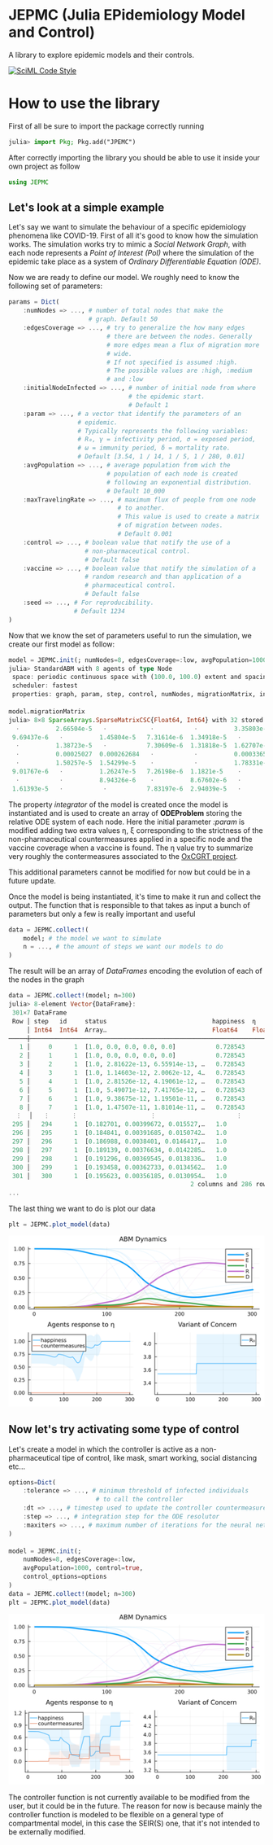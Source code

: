 # JEPMC (Julia EPidemiology Model and Control)

A library to explore epidemic models and their controls.

[![SciML Code Style](https://img.shields.io/static/v1?label=code%20style&message=SciML&color=9558b2&labelColor=389826)](https://github.com/SciML/SciMLStyle)


# How to use the library

First of all be sure to import the package correctly running 
```julia
julia> import Pkg; Pkg.add("JPEMC")
```

After correctly importing the library you should be able to use it
inside your own project as follow
```julia
using JEPMC
```

## Let's look at a simple example

Let's say we want to simulate the behaviour of a specific epidemiology
phenomena like COVID-19. First of all it's good to know how the
simulation works. The simulation works try to mimic a *Social Network
Graph*, with each node represents a *Point of Interest (PoI)* where
the simulation of the epidemic take place as a system of *Ordinary
Differentiable Equation (ODE)*.

Now we are ready to define our model. We roughly need to know the
following set of parameters:


```julia
params = Dict(
    :numNodes => ..., # number of total nodes that make the
                      # graph. Default 50
	:edgesCoverage => ..., # try to generalize the how many edges
                           # there are between the nodes. Generally
                           # more edges mean a flux of migration more
                           # wide.
                           # If not specified is assumed :high.
                           # The possible values are :high, :medium
                           # and :low 
    :initialNodeInfected => ..., # number of initial node from where
                                 # the epidemic start. 
                                 # Default 1
    :param => ..., # a vector that identify the parameters of an
                   # epidemic.
                   # Typically represents the following variables:
                   # R₀, γ = infectivity period, σ = exposed period,
                   # ω = immunity period, δ = mortality rate.
                   # Default [3.54, 1 / 14, 1 / 5, 1 / 280, 0.01]
    :avgPopulation => ..., # average population from wich the
                           # population of each node is created
                           # following an exponential distribution.
                           # Default 10_000
	:maxTravelingRate => ..., # maximum flux of people from one node
                              # to another.
                              # This value is used to create a matrix
                              # of migration between nodes.
                              # Default 0.001 
	:control => ..., # boolean value that notify the use of a
                     # non-pharmaceutical control.
                     # Default false
	:vaccine => ..., # boolean value that notify the simulation of a 
                     # random research and than application of a
                     # pharmaceutical control.
                     # Default false
	:seed => ..., # For reproducibility.
                  # Default 1234
)
```

Now that we know the set of parameters useful to run the simulation, we create our first model as follow:
```julia
model = JEPMC.init(; numNodes=8, edgesCoverage=:low, avgPopulation=1000)
julia> StandardABM with 8 agents of type Node
 space: periodic continuous space with (100.0, 100.0) extent and spacing=4.0
 scheduler: fastest
 properties: graph, param, step, control, numNodes, migrationMatrix, integrator, vaccine

model.migrationMatrix
julia> 8×8 SparseArrays.SparseMatrixCSC{Float64, Int64} with 32 stored entries:
  ⋅          2.66504e-5   ⋅            ⋅           ⋅          3.35803e-5    ⋅           1.27017e-5
 9.69437e-6   ⋅          1.45804e-5   7.31614e-6  1.34918e-5   ⋅            ⋅            ⋅
  ⋅          1.38723e-5   ⋅           7.30609e-6  1.31818e-5  1.62707e-5   3.46623e-5    ⋅
  ⋅          0.00025027  0.000262684   ⋅           ⋅          0.000336501   ⋅           7.66992e-5
  ⋅          1.50257e-5  1.54299e-5    ⋅           ⋅          1.78331e-5   3.93614e-5   9.37485e-6
 9.01767e-6   ⋅          1.26247e-5   7.26198e-6  1.1821e-5    ⋅            ⋅            ⋅
  ⋅           ⋅          8.94326e-6    ⋅          8.67602e-6   ⋅            ⋅           7.60861e-6
 1.61393e-5   ⋅           ⋅           7.83197e-6  2.94039e-5   ⋅           0.000108267   ⋅
```

The property *integrator* of the model is created once the model is instantiated and is used to create an array of **ODEProblem** storing the relative ODE system of each node. Here the initial parameter *:param* is modified adding two extra values η, ξ corresponding to the strictness of the non-pharmaceutical countermeasures applied in a specific node and the vaccine coverage when a vaccine is found. The η value try to summarize very roughly the contermeasures associated to the [OxCGRT project](https://github.com/OxCGRT/covid-policy-tracker).

This additional parameters cannot be modified for now but could be in a future update.

Once the model is being instantiated, it's time to make it run and collect the output. The function that is responsible to that takes as input a bunch of parameters but only a few is really important and useful
```julia
data = JEPMC.collect!(
	model; # the model we want to simulate
	n = ..., # the amount of steps we want our models to do
)
```
The result will be an array of *DataFrames* encoding the evolution of each of the nodes in the graph
```julia
data = JEPMC.collect!(model; n=300)
julia> 8-element Vector{DataFrame}:
 301×7 DataFrame
 Row │ step   id     status                             happiness  η        υ  ⋯
     │ Int64  Int64  Array…                             Float64    Float64  Fl ⋯
─────┼──────────────────────────────────────────────────────────────────────────
   1 │     0      1  [1.0, 0.0, 0.0, 0.0, 0.0]           0.728543      0.0     ⋯
   2 │     1      1  [1.0, 0.0, 0.0, 0.0, 0.0]           0.728543      0.0
   3 │     2      1  [1.0, 2.81622e-13, 6.55914e-13, …   0.728543      0.0
   4 │     3      1  [1.0, 1.14603e-12, 2.0062e-12, 4…   0.728543      0.0
   5 │     4      1  [1.0, 2.81526e-12, 4.19061e-12, …   0.728543      0.0     ⋯
   6 │     5      1  [1.0, 5.49071e-12, 7.41765e-12, …   0.728543      0.0
   7 │     6      1  [1.0, 9.38675e-12, 1.19501e-11, …   0.728543      0.0
   8 │     7      1  [1.0, 1.47507e-11, 1.81014e-11, …   0.728543      0.0
  ⋮  │   ⋮      ⋮                    ⋮                      ⋮         ⋮        ⋱
 295 │   294      1  [0.182701, 0.00399672, 0.015527,…   1.0           0.0     ⋯
 296 │   295      1  [0.184841, 0.00391685, 0.0150742…   1.0           0.0
 297 │   296      1  [0.186988, 0.0038401, 0.0146417,…   1.0           0.0
 298 │   297      1  [0.189139, 0.00376634, 0.0142285…   1.0           0.0
 299 │   298      1  [0.191296, 0.00369545, 0.0138336…   1.0           0.0     ⋯
 300 │   299      1  [0.193458, 0.00362733, 0.0134562…   1.0           0.0
 301 │   300      1  [0.195623, 0.00356185, 0.0130954…   1.0           0.0
                                                  2 columns and 286 rows omitted
...
```
The last thing we want to do is plot our data
```julia
plt = JEPMC.plot_model(data)
```
![Plot Without Intervention](https://github.com/DrStiev/JEPMC/blob/main/readmeimg/plot.svg?raw=true)

## Now let's try activating some type of control
Let's create a model in which the controller is active as a non-pharmaceutical tipe of control, like mask, smart working, social distancing etc...
```julia
options=Dict(
	:tolerance => ..., # minimum threshold of infected individuals 
						# to call the controller
	:dt => ..., # timestep used to update the controller countermeasures
	:step => ..., # integration step for the ODE resolutor
	:maxiters => ..., # maximum number of iterations for the neural network controller
)

model = JEPMC.init(; 
	numNodes=8, edgesCoverage=:low, 
	avgPopulation=1000, control=true, 
	control_options=options
)
data = JEPMC.collect!(model; n=300)
plt = JEPMC.plot_model(data)
```

![Non-Pharmaceutical Countermeasures Plot](https://github.com/DrStiev/JEPMC/blob/main/readmeimg/controlPlot.svg?raw=true)

The controller function is not currently available to be modified from the user, but it could be in the future. The reason for now is because mainly the controller function is modeled to be flexible on a general type of compartmental model, in this case the SEIR(S) one, that it's not intended to be externally modified. 

